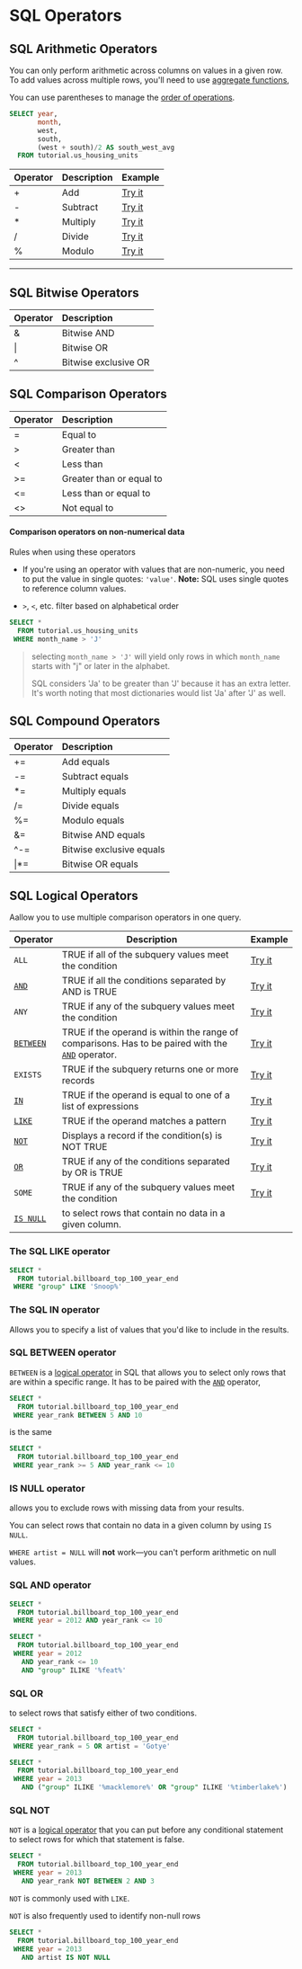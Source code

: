 # SQL Operators

## SQL Arithmetic Operators

You can only perform arithmetic across columns on values in a given row.  To add values across multiple rows, you'll need to use [aggregate functions](https://mode.com/sql-tutorial/sql-aggregate-functions),

You can use parentheses to manage the [order of operations](http://www.mathgoodies.com/lessons/vol7/order_operations.html). 

```sql
SELECT year,
       month,
       west,
       south,
       (west + south)/2 AS south_west_avg
  FROM tutorial.us_housing_units
```



| Operator | Description | Example                                                      |
| :------- | :---------- | :----------------------------------------------------------- |
| +        | Add         | [Try it](https://www.w3schools.com/sql/trysql.asp?filename=trysql_op_add) |
| -        | Subtract    | [Try it](https://www.w3schools.com/sql/trysql.asp?filename=trysql_op_subtract) |
| *        | Multiply    | [Try it](https://www.w3schools.com/sql/trysql.asp?filename=trysql_op_multiply) |
| /        | Divide      | [Try it](https://www.w3schools.com/sql/trysql.asp?filename=trysql_op_divide) |
| %        | Modulo      | [Try it](https://www.w3schools.com/sql/trysql.asp?filename=trysql_op_modulo) |

------

## SQL Bitwise Operators

| Operator | Description          |
| :------- | :------------------- |
| &        | Bitwise AND          |
| \|       | Bitwise OR           |
| ^        | Bitwise exclusive OR |

## SQL Comparison Operators

| Operator | Description              |
| :------- | :----------------------- |
| =        | Equal to                 |
| >        | Greater than             |
| <        | Less than                |
| >=       | Greater than or equal to |
| <=       | Less than or equal to    |
| <>       | Not equal to             |

#### Comparison operators on non-numerical data

Rules when using these operators

- If you're using an operator with values that are non-numeric, you need to put the value in single quotes: `'value'`. 
  **Note:** SQL uses single quotes to reference column values.

-  `>`, `<`, etc.  filter based on alphabetical order

  ```sql
  SELECT *
    FROM tutorial.us_housing_units
   WHERE month_name > 'J'
  ```

  > selecting `month_name > 'J'` will yield only rows in which `month_name` starts with "j" or later in the alphabet. 
  >
  > SQL considers 'Ja' to be greater than 'J' because it has an extra letter. It's worth noting that most dictionaries would list 'Ja' after 'J' as well.

## SQL Compound Operators

| Operator | Description              |
| :------- | :----------------------- |
| +=       | Add equals               |
| -=       | Subtract equals          |
| *=       | Multiply equals          |
| /=       | Divide equals            |
| %=       | Modulo equals            |
| &=       | Bitwise AND equals       |
| ^-=      | Bitwise exclusive equals |
| \|*=     | Bitwise OR equals        |

## SQL Logical Operators

Aallow you to use multiple comparison operators in one query.

| Operator                                                | Description                                                  | Example                                                      |
| ------------------------------------------------------- | ------------------------------------------------------------ | ------------------------------------------------------------ |
| `ALL`                                                   | TRUE if all of the subquery values meet the condition        | [Try it](https://www.w3schools.com/sql/trysql.asp?filename=trysql_op_all&ss=-1) |
| [`AND`](https://mode.com/sql-tutorial/sql-and-operator) | TRUE if all the conditions separated by AND is TRUE          | [Try it](https://www.w3schools.com/sql/trysql.asp?filename=trysql_op_and) |
| `ANY`                                                   | TRUE if any of the subquery values meet the condition        | [Try it](https://www.w3schools.com/sql/trysql.asp?filename=trysql_op_any&ss=-1) |
| [`BETWEEN`](https://mode.com/sql-tutorial/sql-between)  | TRUE if the operand is within the range of comparisons. Has to be paired with the [`AND`](https://mode.com/sql-tutorial/sql-logical-operators) operator. | [Try it](https://www.w3schools.com/sql/trysql.asp?filename=trysql_op_between) |
| `EXISTS`                                                | TRUE if the subquery returns one or more records             | [Try it](https://www.w3schools.com/sql/trysql.asp?filename=trysql_op_exists) |
| [`IN`](https://mode.com/sql-tutorial/sql-in-operator)   | TRUE if the operand is equal to one of a list of expressions | [Try it](https://www.w3schools.com/sql/trysql.asp?filename=trysql_op_in) |
| [`LIKE`](https://mode.com/sql-tutorial/sql-like)        | TRUE if the operand matches a pattern                        | [Try it](https://www.w3schools.com/sql/trysql.asp?filename=trysql_op_like) |
| [`NOT`](https://mode.com/sql-tutorial/sql-not-operator) | Displays a record if the condition(s) is NOT TRUE            | [Try it](https://www.w3schools.com/sql/trysql.asp?filename=trysql_op_not) |
| [`OR`](https://mode.com/sql-tutorial/sql-or-operator)   | TRUE if any of the conditions separated by OR is TRUE        | [Try it](https://www.w3schools.com/sql/trysql.asp?filename=trysql_op_or) |
| `SOME`                                                  | TRUE if any of the subquery values meet the condition        | [Try it](https://www.w3schools.com/sql/trysql.asp?filename=trysql_op_some&ss=-1) |
| [`IS NULL`](https://mode.com/sql-tutorial/sql-is-null)  | to select rows that contain no data in a given column.       |                                                              |

### The SQL LIKE operator

```sql
SELECT *
  FROM tutorial.billboard_top_100_year_end
 WHERE "group" LIKE 'Snoop%'
```

### The SQL IN operator

Allows you to specify a list of values that you'd like to include in the results. 

### SQL BETWEEN operator

`BETWEEN` is a [logical operator](https://mode.com/sql-tutorial/sql-logical-operators) in SQL that allows you to select only rows that are within a specific range. It has to be paired with the [`AND`](https://mode.com/sql-tutorial/sql-logical-operators) operator,

```sql
SELECT *
  FROM tutorial.billboard_top_100_year_end
 WHERE year_rank BETWEEN 5 AND 10
```

is the same

```sql
SELECT *
  FROM tutorial.billboard_top_100_year_end
 WHERE year_rank >= 5 AND year_rank <= 10
```

### IS NULL operator

allows you to exclude rows with missing data from your results.

You can select rows that contain no data in a given column by using `IS NULL`.

`WHERE artist = NULL` will **not** work—you can't perform arithmetic on null values.

### SQL AND operator

```sql
SELECT *
  FROM tutorial.billboard_top_100_year_end
 WHERE year = 2012 AND year_rank <= 10
```

```sql
SELECT *
  FROM tutorial.billboard_top_100_year_end
 WHERE year = 2012
   AND year_rank <= 10
   AND "group" ILIKE '%feat%'
```

### SQL OR 

 to select rows that satisfy either of two conditions.

```sql
SELECT *
  FROM tutorial.billboard_top_100_year_end
 WHERE year_rank = 5 OR artist = 'Gotye'
```

```sql
SELECT *
  FROM tutorial.billboard_top_100_year_end
 WHERE year = 2013
   AND ("group" ILIKE '%macklemore%' OR "group" ILIKE '%timberlake%')
```

### SQL NOT

`NOT` is a [logical operator](https://mode.com/sql-tutorial/sql-logical-operators) that you can put before any conditional statement to select rows for which that statement is false.

```sql
SELECT *
  FROM tutorial.billboard_top_100_year_end
 WHERE year = 2013
   AND year_rank NOT BETWEEN 2 AND 3
```

`NOT` is commonly used with `LIKE`.

`NOT` is also frequently used to identify non-null rows

```sql
SELECT *
  FROM tutorial.billboard_top_100_year_end
 WHERE year = 2013
   AND artist IS NOT NULL
```

